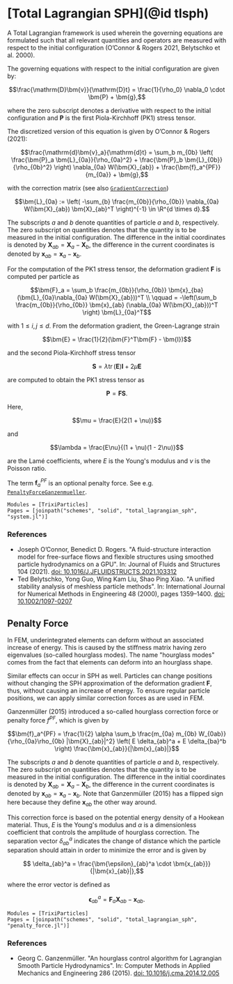 # [Total Lagrangian SPH](@id tlsph)

A Total Lagrangian framework is used wherein the governing equations are formulated such that
all relevant quantities and operators are measured with respect to the
initial configuration (O’Connor & Rogers 2021, Belytschko et al. 2000).

The governing equations with respect to the initial configuration are given by:
```math
\frac{\mathrm{D}\bm{v}}{\mathrm{D}t} = \frac{1}{\rho_0} \nabla_0 \cdot \bm{P} + \bm{g},
```
where the zero subscript denotes a derivative with respect to the initial configuration
and $\bm{P}$ is the first Piola-Kirchhoff (PK1) stress tensor.

The discretized version of this equation is given by O’Connor & Rogers (2021):
```math
\frac{\mathrm{d}\bm{v}_a}{\mathrm{d}t} = \sum_b m_{0b}
    \left( \frac{\bm{P}_a \bm{L}_{0a}}{\rho_{0a}^2} + \frac{\bm{P}_b \bm{L}_{0b}}{\rho_{0b}^2} \right)
    \nabla_{0a} W(\bm{X}_{ab}) + \frac{\bm{f}_a^{PF}}{m_{0a}} + \bm{g},
```
with the correction matrix (see also [`GradientCorrection`](@ref))
```math
\bm{L}_{0a} := \left( -\sum_{b} \frac{m_{0b}}{\rho_{0b}} \nabla_{0a} W(\bm{X}_{ab}) \bm{X}_{ab}^T \right)^{-1} \in \R^{d \times d}.
```
The subscripts $a$ and $b$ denote quantities of particle $a$ and $b$, respectively.
The zero subscript on quantities denotes that the quantity is to be measured in the initial configuration.
The difference in the initial coordinates is denoted by $\bm{X}_{ab} = \bm{X}_a - \bm{X}_b$,
the difference in the current coordinates is denoted by $\bm{x}_{ab} = \bm{x}_a - \bm{x}_b$.

For the computation of the PK1 stress tensor, the deformation gradient $\bm{F}$ is computed per particle as
```math
\bm{F}_a = \sum_b \frac{m_{0b}}{\rho_{0b}} \bm{x}_{ba} (\bm{L}_{0a}\nabla_{0a} W(\bm{X}_{ab}))^T \\
    \qquad  = -\left(\sum_b \frac{m_{0b}}{\rho_{0b}} \bm{x}_{ab} (\nabla_{0a} W(\bm{X}_{ab}))^T \right) \bm{L}_{0a}^T
```
with $1 \leq i,j \leq d$.
From the deformation gradient, the Green-Lagrange strain
```math
\bm{E} = \frac{1}{2}(\bm{F}^T\bm{F} - \bm{I})
```
and the second Piola-Kirchhoff stress tensor
```math
\bm{S} = \lambda \operatorname{tr}(\bm{E}) \bm{I} + 2\mu \bm{E}
```
are computed to obtain the PK1 stress tensor as
```math
\bm{P} = \bm{F}\bm{S}.
```

Here,
```math
\mu = \frac{E}{2(1 + \nu)}
```
and
```math
\lambda = \frac{E\nu}{(1 + \nu)(1 - 2\nu)}
```
are the Lamé coefficients, where $E$ is the Young's modulus and $\nu$ is the Poisson ratio.

The term $\bm{f}_a^{PF}$ is an optional penalty force. See e.g. [`PenaltyForceGanzenmueller`](@ref).

```@autodocs
Modules = [TrixiParticles]
Pages = [joinpath("schemes", "solid", "total_lagrangian_sph", "system.jl")]
```

### References
- Joseph O’Connor, Benedict D. Rogers.
  "A fluid-structure interaction model for free-surface flows and flexible structures using
  smoothed particle hydrodynamics on a GPU".
  In: Journal of Fluids and Structures 104 (2021).
  [doi: 10.1016/J.JFLUIDSTRUCTS.2021.103312](https://doi.org/10.1016/J.JFLUIDSTRUCTS.2021.103312)
- Ted Belytschko, Yong Guo, Wing Kam Liu, Shao Ping Xiao.
  "A unified stability analysis of meshless particle methods".
  In: International Journal for Numerical Methods in Engineering 48 (2000), pages 1359–1400.
  [doi: 10.1002/1097-0207](https://doi.org/10.1002/1097-0207)

## Penalty Force

In FEM, underintegrated elements can deform without an associated increase of energy.
This is caused by the stiffness matrix having zero eigenvalues (so-called hourglass modes).
The name "hourglass modes" comes from the fact that elements can deform into an hourglass shape.

Similar effects can occur in SPH as well.
Particles can change positions without changing the SPH approximation of the deformation gradient $\bm{F}$,
thus, without causing an increase of energy.
To ensure regular particle positions, we can apply similar correction forces as are used in FEM.

Ganzenmüller (2015) introduced a so-called hourglass correction force or penalty force $f^{PF}$,
which is given by
```math
\bm{f}_a^{PF} = \frac{1}{2} \alpha \sum_b \frac{m_{0a} m_{0b} W_{0ab}}{\rho_{0a}\rho_{0b} |\bm{X}_{ab}|^2}
                \left( E \delta_{ab}^a + E \delta_{ba}^b \right) \frac{\bm{x}_{ab}}{|\bm{x}_{ab}|}
```
The subscripts $a$ and $b$ denote quantities of particle $a$ and $b$, respectively.
The zero subscript on quantities denotes that the quantity is to be measured in the initial configuration.
The difference in the initial coordinates is denoted by $\bm{X}_{ab} = \bm{X}_a - \bm{X}_b$,
the difference in the current coordinates is denoted by $\bm{x}_{ab} = \bm{x}_a - \bm{x}_b$.
Note that Ganzenmüller (2015) has a flipped sign here because they define $\bm{x}_{ab}$ the other way around.

This correction force is based on the potential energy density of a Hookean material.
Thus, $E$ is the Young's modulus and $\alpha$ is a dimensionless coefficient that controls
the amplitude of hourglass correction.
The separation vector $\delta_{ab}^a$ indicates the change of distance which the particle separation should attain
in order to minimize the error and is given by
```math
    \delta_{ab}^a = \frac{\bm{\epsilon}_{ab}^a \cdot \bm{x_{ab}}}{|\bm{x}_{ab}|},
```
where the error vector is defined as
```math
    \bm{\epsilon}_{ab}^a = \bm{F}_a \bm{X}_{ab} - \bm{x}_{ab}.
```

```@autodocs
Modules = [TrixiParticles]
Pages = [joinpath("schemes", "solid", "total_lagrangian_sph", "penalty_force.jl")]
```

### References
- Georg C. Ganzenmüller.
  "An hourglass control algorithm for Lagrangian Smooth Particle Hydrodynamics".
  In: Computer Methods in Applied Mechanics and Engineering 286 (2015).
  [doi: 10.1016/j.cma.2014.12.005](https://doi.org/10.1016/j.cma.2014.12.005)
